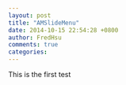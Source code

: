 ```yaml
---
layout: post
title: "AMSlideMenu"
date: 2014-10-15 22:54:28 +0800
author: FredHsu
comments: true
categories: 
---
```

This is the first test